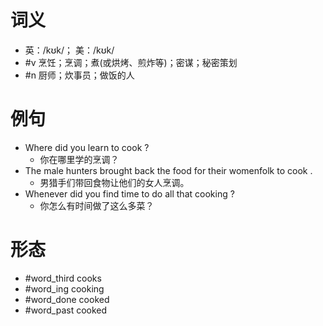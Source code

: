 # 词义
- 英：/kʊk/； 美：/kʊk/
- #v 烹饪；烹调；煮(或烘烤、煎炸等)；密谋；秘密策划
- #n 厨师；炊事员；做饭的人
# 例句
- Where did you learn to cook ?
	- 你在哪里学的烹调？
- The male hunters brought back the food for their womenfolk to cook .
	- 男猎手们带回食物让他们的女人烹调。
- Whenever did you find time to do all that cooking ?
	- 你怎么有时间做了这么多菜？
# 形态
- #word_third cooks
- #word_ing cooking
- #word_done cooked
- #word_past cooked
